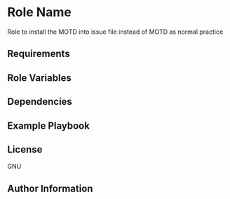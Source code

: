 Role Name
=========

Role to install the MOTD into issue file instead of MOTD as normal practice

Requirements
------------

Role Variables
--------------

Dependencies
------------

Example Playbook
----------------

License
-------

GNU

Author Information
------------------
